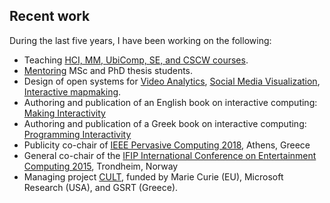 ## Recent work

During the last five years, I have been working on the following:

* Teaching [HCI, MM, UbiComp, SE, and CSCW courses](/#courses).
* [Mentoring](/#mentoring) MSc and PhD thesis students.
* Design of open systems for [Video Analytics](http://www.socialskip.org/), [Social Media Visualization](http://www.flutrack.org/), [Interactive mapmaking](http://www.mapito.org).
* Authoring and publication of an English book on interactive computing: [Making Interactivity](http://mibook.org/en)
* Authoring and publication of a Greek book on interactive computing: [Programming Interactivity](http://mibook.org/gr)
* Publicity co-chair of [IEEE Pervasive Computing 2018](http://www.percom.org/), Athens, Greece
* General co-chair of the [IFIP International Conference on Entertainment Computing 2015](http://icec2015.idi.ntnu.no/), Trondheim, Norway
* Managing project [CULT](http://cult.di.ionio.gr/), funded by Marie Curie (EU), Microsoft Research (USA), and GSRT (Greece).
